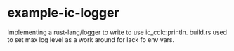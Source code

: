 # example-ic-logger
Implementing a rust-lang/logger to write to use ic_cdk::println.  build.rs used to set max log level as a work around for lack fo env vars.

